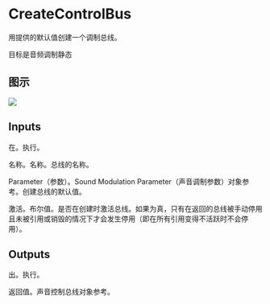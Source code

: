 # CreateControlBus

用提供的默认值创建一个调制总线。

目标是音频调制静态

## 图示

![]($-20221218-18032459.png)

## Inputs

在。执行。

名称。名称。总线的名称。

Parameter（参数）。Sound Modulation Parameter（声音调制参数）对象参考。创建总线的默认值。

激活。布尔值。是否在创建时激活总线。如果为真，只有在返回的总线被手动停用且未被引用或销毁的情况下才会发生停用（即在所有引用变得不活跃时不会停用）。 

## Outputs

出。执行。

返回值。声音控制总线对象参考。
